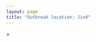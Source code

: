 ```yaml
---
layout: page
title: "Outbreak location: Jind"
---
```

<div id="mapid">
<script src="https://buda-magenta.github.io/hazard_map/load_map.js"></script>
><script>
var marker_outbreak = L.marker([29.301826, 76.338471],{"autoPan": true}).addTo(map); marker_outbreak.bindTooltip("Jind").openTooltip();

var circle_1 = L.circle([28.651718, 77.221939], {"pane": "markerPane", "color": "red", "fill": true, "fillOpacity": 0.2, "fillRule": "evenodd", "lineCap": "round", "lineJoin": "round", "opacity": 1.0, "radius": 518726, "stroke": true, "weight": 2}).addTo(map);
circle_1.bindTooltip("Delhi<br>rank: 1<br>hazard index: 0.129682")

var circle_2 = L.circle([28.901090, 76.580193], {"pane": "markerPane", "color": "red", "fill": true, "fillOpacity": 0.2, "fillRule": "evenodd", "lineCap": "round", "lineJoin": "round", "opacity": 1.0, "radius": 203383, "stroke": true, "weight": 2}).addTo(map);
circle_2.bindTooltip("Rohtak<br>rank: 2<br>hazard index: 0.050846")

var circle_3 = L.circle([30.179115, 75.047102], {"pane": "markerPane", "color": "red", "fill": true, "fillOpacity": 0.2, "fillRule": "evenodd", "lineCap": "round", "lineJoin": "round", "opacity": 1.0, "radius": 174270, "stroke": true, "weight": 2}).addTo(map);
circle_3.bindTooltip("Bathinda<br>rank: 3<br>hazard index: 0.043568")

var circle_4 = L.circle([29.993039, 76.829223], {"pane": "markerPane", "color": "red", "fill": true, "fillOpacity": 0.2, "fillRule": "evenodd", "lineCap": "round", "lineJoin": "round", "opacity": 1.0, "radius": 145189, "stroke": true, "weight": 2}).addTo(map);
circle_4.bindTooltip("Thanesar<br>rank: 4<br>hazard index: 0.036297")

var circle_5 = L.circle([29.822821, 76.378310], {"pane": "markerPane", "color": "red", "fill": true, "fillOpacity": 0.2, "fillRule": "evenodd", "lineCap": "round", "lineJoin": "round", "opacity": 1.0, "radius": 136330, "stroke": true, "weight": 2}).addTo(map);
circle_5.bindTooltip("Kaithal<br>rank: 5<br>hazard index: 0.034083")

var circle_6 = L.circle([29.391275, 76.977167], {"pane": "markerPane", "color": "red", "fill": true, "fillOpacity": 0.2, "fillRule": "evenodd", "lineCap": "round", "lineJoin": "round", "opacity": 1.0, "radius": 93523, "stroke": true, "weight": 2}).addTo(map);
circle_6.bindTooltip("Panipat<br>rank: 6<br>hazard index: 0.023381")

var circle_7 = L.circle([30.885100, 74.660141], {"pane": "markerPane", "color": "red", "fill": true, "fillOpacity": 0.2, "fillRule": "evenodd", "lineCap": "round", "lineJoin": "round", "opacity": 1.0, "radius": 42139, "stroke": true, "weight": 2}).addTo(map);
circle_7.bindTooltip("Firozpur<br>rank: 7<br>hazard index: 0.010535")

var circle_8 = L.circle([29.168807, 75.746110], {"pane": "markerPane", "color": "red", "fill": true, "fillOpacity": 0.2, "fillRule": "evenodd", "lineCap": "round", "lineJoin": "round", "opacity": 1.0, "radius": 28470, "stroke": true, "weight": 2}).addTo(map);
circle_8.bindTooltip("Hisar<br>rank: 8<br>hazard index: 0.007118")

var circle_9 = L.circle([28.793170, 76.139128], {"pane": "markerPane", "color": "red", "fill": true, "fillOpacity": 0.2, "fillRule": "evenodd", "lineCap": "round", "lineJoin": "round", "opacity": 1.0, "radius": 20346, "stroke": true, "weight": 2}).addTo(map);
circle_9.bindTooltip("Bhiwani<br>rank: 9<br>hazard index: 0.005087")

var circle_10 = L.circle([29.583333, 75.083333], {"pane": "markerPane", "color": "red", "fill": true, "fillOpacity": 0.2, "fillRule": "evenodd", "lineCap": "round", "lineJoin": "round", "opacity": 1.0, "radius": 17321, "stroke": true, "weight": 2}).addTo(map);
circle_10.bindTooltip("Sirsa<br>rank: 10<br>hazard index: 0.004330")

var circle_11 = L.circle([29.367200, 74.298364], {"pane": "markerPane", "color": "red", "fill": true, "fillOpacity": 0.2, "fillRule": "evenodd", "lineCap": "round", "lineJoin": "round", "opacity": 1.0, "radius": 15558, "stroke": true, "weight": 2}).addTo(map);
circle_11.bindTooltip("Hanumangarh<br>rank: 11<br>hazard index: 0.003890")

var circle_12 = L.circle([30.145054, 74.195660], {"pane": "markerPane", "color": "red", "fill": true, "fillOpacity": 0.2, "fillRule": "evenodd", "lineCap": "round", "lineJoin": "round", "opacity": 1.0, "radius": 12433, "stroke": true, "weight": 2}).addTo(map);
circle_12.bindTooltip("Abohar<br>rank: 12<br>hazard index: 0.003108")

var circle_13 = L.circle([30.283140, 74.522997], {"pane": "markerPane", "color": "red", "fill": true, "fillOpacity": 0.2, "fillRule": "evenodd", "lineCap": "round", "lineJoin": "round", "opacity": 1.0, "radius": 10653, "stroke": true, "weight": 2}).addTo(map);
circle_13.bindTooltip("Muktsar<br>rank: 13<br>hazard index: 0.002663")

var circle_14 = L.circle([30.909016, 75.851601], {"pane": "markerPane", "color": "red", "fill": true, "fillOpacity": 0.2, "fillRule": "evenodd", "lineCap": "round", "lineJoin": "round", "opacity": 1.0, "radius": 10249, "stroke": true, "weight": 2}).addTo(map);
circle_14.bindTooltip("Ludhiana<br>rank: 14<br>hazard index: 0.002562")

var circle_15 = L.circle([26.460914, 80.321759], {"pane": "markerPane", "color": "red", "fill": true, "fillOpacity": 0.2, "fillRule": "evenodd", "lineCap": "round", "lineJoin": "round", "opacity": 1.0, "radius": 9883, "stroke": true, "weight": 2}).addTo(map);
circle_15.bindTooltip("Kanpur<br>rank: 15<br>hazard index: 0.002471")

var circle_16 = L.circle([30.733442, 76.779714], {"pane": "markerPane", "color": "red", "fill": true, "fillOpacity": 0.2, "fillRule": "evenodd", "lineCap": "round", "lineJoin": "round", "opacity": 1.0, "radius": 9060, "stroke": true, "weight": 2}).addTo(map);
circle_16.bindTooltip("Chandigarh<br>rank: 16<br>hazard index: 0.002265")

var circle_17 = L.circle([19.075990, 72.877393], {"pane": "markerPane", "color": "red", "fill": true, "fillOpacity": 0.2, "fillRule": "evenodd", "lineCap": "round", "lineJoin": "round", "opacity": 1.0, "radius": 8906, "stroke": true, "weight": 2}).addTo(map);
circle_17.bindTooltip("Mumbai<br>rank: 17<br>hazard index: 0.002227")

var circle_18 = L.circle([28.428262, 77.002700], {"pane": "markerPane", "color": "red", "fill": true, "fillOpacity": 0.2, "fillRule": "evenodd", "lineCap": "round", "lineJoin": "round", "opacity": 1.0, "radius": 7332, "stroke": true, "weight": 2}).addTo(map);
circle_18.bindTooltip("Gurgaon<br>rank: 18<br>hazard index: 0.001833")

var circle_19 = L.circle([28.660965, 76.834676], {"pane": "markerPane", "color": "red", "fill": true, "fillOpacity": 0.2, "fillRule": "evenodd", "lineCap": "round", "lineJoin": "round", "opacity": 1.0, "radius": 7302, "stroke": true, "weight": 2}).addTo(map);
circle_19.bindTooltip("Bahadurgarh<br>rank: 19<br>hazard index: 0.001826")

var circle_20 = L.circle([26.838100, 80.934600], {"pane": "markerPane", "color": "red", "fill": true, "fillOpacity": 0.2, "fillRule": "evenodd", "lineCap": "round", "lineJoin": "round", "opacity": 1.0, "radius": 6788, "stroke": true, "weight": 2}).addTo(map);
circle_20.bindTooltip("Lucknow<br>rank: 20<br>hazard index: 0.001697")

var circle_21 = L.circle([28.402979, 77.310384], {"pane": "markerPane", "color": "red", "fill": true, "fillOpacity": 0.2, "fillRule": "evenodd", "lineCap": "round", "lineJoin": "round", "opacity": 1.0, "radius": 6731, "stroke": true, "weight": 2}).addTo(map);
circle_21.bindTooltip("Faridabad<br>rank: 21<br>hazard index: 0.001683")

var circle_22 = L.circle([30.370469, 75.504017], {"pane": "markerPane", "color": "red", "fill": true, "fillOpacity": 0.2, "fillRule": "evenodd", "lineCap": "round", "lineJoin": "round", "opacity": 1.0, "radius": 5841, "stroke": true, "weight": 2}).addTo(map);
circle_22.bindTooltip("Barnala<br>rank: 22<br>hazard index: 0.001460")

var circle_23 = L.circle([25.531031, 78.652689], {"pane": "markerPane", "color": "red", "fill": true, "fillOpacity": 0.2, "fillRule": "evenodd", "lineCap": "round", "lineJoin": "round", "opacity": 1.0, "radius": 5542, "stroke": true, "weight": 2}).addTo(map);
circle_23.bindTooltip("Jhansi<br>rank: 23<br>hazard index: 0.001386")

var circle_24 = L.circle([29.000653, 77.768229], {"pane": "markerPane", "color": "red", "fill": true, "fillOpacity": 0.2, "fillRule": "evenodd", "lineCap": "round", "lineJoin": "round", "opacity": 1.0, "radius": 4976, "stroke": true, "weight": 2}).addTo(map);
circle_24.bindTooltip("Meerut<br>rank: 24<br>hazard index: 0.001244")

var circle_25 = L.circle([12.979120, 77.591300], {"pane": "markerPane", "color": "red", "fill": true, "fillOpacity": 0.2, "fillRule": "evenodd", "lineCap": "round", "lineJoin": "round", "opacity": 1.0, "radius": 4686, "stroke": true, "weight": 2}).addTo(map);
circle_25.bindTooltip("Bangalore<br>rank: 25<br>hazard index: 0.001172")

var circle_26 = L.circle([28.863842, 78.805778], {"pane": "markerPane", "color": "red", "fill": true, "fillOpacity": 0.2, "fillRule": "evenodd", "lineCap": "round", "lineJoin": "round", "opacity": 1.0, "radius": 4677, "stroke": true, "weight": 2}).addTo(map);
circle_26.bindTooltip("Moradabad<br>rank: 26<br>hazard index: 0.001169")

var circle_27 = L.circle([31.292011, 75.568058], {"pane": "markerPane", "color": "red", "fill": true, "fillOpacity": 0.2, "fillRule": "evenodd", "lineCap": "round", "lineJoin": "round", "opacity": 1.0, "radius": 4285, "stroke": true, "weight": 2}).addTo(map);
circle_27.bindTooltip("Jalandhar<br>rank: 27<br>hazard index: 0.001071")

var circle_28 = L.circle([30.209087, 76.339872], {"pane": "markerPane", "color": "red", "fill": true, "fillOpacity": 0.2, "fillRule": "evenodd", "lineCap": "round", "lineJoin": "round", "opacity": 1.0, "radius": 4025, "stroke": true, "weight": 2}).addTo(map);
circle_28.bindTooltip("Patiala<br>rank: 28<br>hazard index: 0.001006")

var circle_29 = L.circle([22.541418, 88.357691], {"pane": "markerPane", "color": "red", "fill": true, "fillOpacity": 0.2, "fillRule": "evenodd", "lineCap": "round", "lineJoin": "round", "opacity": 1.0, "radius": 3954, "stroke": true, "weight": 2}).addTo(map);
circle_29.bindTooltip("Kolkata<br>rank: 29<br>hazard index: 0.000989")

var circle_30 = L.circle([29.988077, 77.508130], {"pane": "markerPane", "color": "red", "fill": true, "fillOpacity": 0.2, "fillRule": "evenodd", "lineCap": "round", "lineJoin": "round", "opacity": 1.0, "radius": 3488, "stroke": true, "weight": 2}).addTo(map);
circle_30.bindTooltip("Saharanpur<br>rank: 30<br>hazard index: 0.000872")

var circle_31 = L.circle([25.609324, 85.123525], {"pane": "markerPane", "color": "red", "fill": true, "fillOpacity": 0.2, "fillRule": "evenodd", "lineCap": "round", "lineJoin": "round", "opacity": 1.0, "radius": 3366, "stroke": true, "weight": 2}).addTo(map);
circle_31.bindTooltip("Patna<br>rank: 31<br>hazard index: 0.000842")

var circle_32 = L.circle([23.021624, 72.579707], {"pane": "markerPane", "color": "red", "fill": true, "fillOpacity": 0.2, "fillRule": "evenodd", "lineCap": "round", "lineJoin": "round", "opacity": 1.0, "radius": 3365, "stroke": true, "weight": 2}).addTo(map);
circle_32.bindTooltip("Ahmedabad<br>rank: 32<br>hazard index: 0.000841")

var circle_33 = L.circle([27.175255, 78.009816], {"pane": "markerPane", "color": "red", "fill": true, "fillOpacity": 0.2, "fillRule": "evenodd", "lineCap": "round", "lineJoin": "round", "opacity": 1.0, "radius": 3281, "stroke": true, "weight": 2}).addTo(map);
circle_33.bindTooltip("Agra<br>rank: 33<br>hazard index: 0.000820")

var circle_34 = L.circle([17.388786, 78.461065], {"pane": "markerPane", "color": "red", "fill": true, "fillOpacity": 0.2, "fillRule": "evenodd", "lineCap": "round", "lineJoin": "round", "opacity": 1.0, "radius": 3279, "stroke": true, "weight": 2}).addTo(map);
circle_34.bindTooltip("Hyderabad<br>rank: 34<br>hazard index: 0.000820")

var circle_35 = L.circle([26.915458, 75.818982], {"pane": "markerPane", "color": "red", "fill": true, "fillOpacity": 0.2, "fillRule": "evenodd", "lineCap": "round", "lineJoin": "round", "opacity": 1.0, "radius": 3183, "stroke": true, "weight": 2}).addTo(map);
circle_35.bindTooltip("Jaipur<br>rank: 35<br>hazard index: 0.000796")

var circle_36 = L.circle([28.015929, 73.317137], {"pane": "markerPane", "color": "red", "fill": true, "fillOpacity": 0.2, "fillRule": "evenodd", "lineCap": "round", "lineJoin": "round", "opacity": 1.0, "radius": 3082, "stroke": true, "weight": 2}).addTo(map);
circle_36.bindTooltip("Bikaner<br>rank: 36<br>hazard index: 0.000771")

var circle_37 = L.circle([27.876990, 78.137290], {"pane": "markerPane", "color": "red", "fill": true, "fillOpacity": 0.2, "fillRule": "evenodd", "lineCap": "round", "lineJoin": "round", "opacity": 1.0, "radius": 3002, "stroke": true, "weight": 2}).addTo(map);
circle_37.bindTooltip("Aligarh<br>rank: 37<br>hazard index: 0.000751")

var circle_38 = L.circle([29.003314, 77.016732], {"pane": "markerPane", "color": "red", "fill": true, "fillOpacity": 0.2, "fillRule": "evenodd", "lineCap": "round", "lineJoin": "round", "opacity": 1.0, "radius": 2980, "stroke": true, "weight": 2}).addTo(map);
circle_38.bindTooltip("Sonipat<br>rank: 38<br>hazard index: 0.000745")

var circle_39 = L.circle([28.733400, 77.298600], {"pane": "markerPane", "color": "red", "fill": true, "fillOpacity": 0.2, "fillRule": "evenodd", "lineCap": "round", "lineJoin": "round", "opacity": 1.0, "radius": 2961, "stroke": true, "weight": 2}).addTo(map);
circle_39.bindTooltip("Loni<br>rank: 39<br>hazard index: 0.000740")

var circle_40 = L.circle([13.083694, 80.270186], {"pane": "markerPane", "color": "red", "fill": true, "fillOpacity": 0.2, "fillRule": "evenodd", "lineCap": "round", "lineJoin": "round", "opacity": 1.0, "radius": 2858, "stroke": true, "weight": 2}).addTo(map);
circle_40.bindTooltip("Chennai<br>rank: 40<br>hazard index: 0.000715")

var circle_41 = L.circle([18.521428, 73.854454], {"pane": "markerPane", "color": "red", "fill": true, "fillOpacity": 0.2, "fillRule": "evenodd", "lineCap": "round", "lineJoin": "round", "opacity": 1.0, "radius": 2789, "stroke": true, "weight": 2}).addTo(map);
circle_41.bindTooltip("Pune<br>rank: 41<br>hazard index: 0.000697")

var circle_42 = L.circle([28.195647, 76.616518], {"pane": "markerPane", "color": "red", "fill": true, "fillOpacity": 0.2, "fillRule": "evenodd", "lineCap": "round", "lineJoin": "round", "opacity": 1.0, "radius": 2668, "stroke": true, "weight": 2}).addTo(map);
circle_42.bindTooltip("Rewari<br>rank: 42<br>hazard index: 0.000667")

var circle_43 = L.circle([30.883006, 75.869732], {"pane": "markerPane", "color": "red", "fill": true, "fillOpacity": 0.2, "fillRule": "evenodd", "lineCap": "round", "lineJoin": "round", "opacity": 1.0, "radius": 2613, "stroke": true, "weight": 2}).addTo(map);
circle_43.bindTooltip("S.A.S. Nagar<br>rank: 43<br>hazard index: 0.000653")

var circle_44 = L.circle([28.570784, 77.327107], {"pane": "markerPane", "color": "red", "fill": true, "fillOpacity": 0.2, "fillRule": "evenodd", "lineCap": "round", "lineJoin": "round", "opacity": 1.0, "radius": 2442, "stroke": true, "weight": 2}).addTo(map);
circle_44.bindTooltip("Noida<br>rank: 44<br>hazard index: 0.000611")

var circle_45 = L.circle([25.438130, 81.833800], {"pane": "markerPane", "color": "red", "fill": true, "fillOpacity": 0.2, "fillRule": "evenodd", "lineCap": "round", "lineJoin": "round", "opacity": 1.0, "radius": 2394, "stroke": true, "weight": 2}).addTo(map);
circle_45.bindTooltip("Allahabad<br>rank: 45<br>hazard index: 0.000599")

var circle_46 = L.circle([31.634308, 74.873679], {"pane": "markerPane", "color": "red", "fill": true, "fillOpacity": 0.2, "fillRule": "evenodd", "lineCap": "round", "lineJoin": "round", "opacity": 1.0, "radius": 2367, "stroke": true, "weight": 2}).addTo(map);
circle_46.bindTooltip("Amritsar<br>rank: 46<br>hazard index: 0.000592")

var circle_47 = L.circle([23.749721, 91.876635], {"pane": "markerPane", "color": "red", "fill": true, "fillOpacity": 0.2, "fillRule": "evenodd", "lineCap": "round", "lineJoin": "round", "opacity": 1.0, "radius": 2316, "stroke": true, "weight": 2}).addTo(map);
circle_47.bindTooltip("Ganganagar<br>rank: 47<br>hazard index: 0.000579")

var circle_48 = L.circle([30.783987, 75.160574], {"pane": "markerPane", "color": "red", "fill": true, "fillOpacity": 0.2, "fillRule": "evenodd", "lineCap": "round", "lineJoin": "round", "opacity": 1.0, "radius": 2193, "stroke": true, "weight": 2}).addTo(map);
circle_48.bindTooltip("Moga<br>rank: 48<br>hazard index: 0.000548")

var circle_49 = L.circle([28.753900, 77.399900], {"pane": "markerPane", "color": "red", "fill": true, "fillOpacity": 0.2, "fillRule": "evenodd", "lineCap": "round", "lineJoin": "round", "opacity": 1.0, "radius": 1992, "stroke": true, "weight": 2}).addTo(map);
circle_49.bindTooltip("Khora<br>rank: 49<br>hazard index: 0.000498")

var circle_50 = L.circle([30.533129, 75.880760], {"pane": "markerPane", "color": "red", "fill": true, "fillOpacity": 0.2, "fillRule": "evenodd", "lineCap": "round", "lineJoin": "round", "opacity": 1.0, "radius": 1766, "stroke": true, "weight": 2}).addTo(map);
circle_50.bindTooltip("Malerkotla<br>rank: 50<br>hazard index: 0.000442")

var circle_51 = L.circle([25.335649, 83.007629], {"pane": "markerPane", "color": "red", "fill": true, "fillOpacity": 0.2, "fillRule": "evenodd", "lineCap": "round", "lineJoin": "round", "opacity": 1.0, "radius": 1735, "stroke": true, "weight": 2}).addTo(map);
circle_51.bindTooltip("Varanasi<br>rank: 51<br>hazard index: 0.000434")

var circle_52 = L.circle([28.457876, 79.405571], {"pane": "markerPane", "color": "red", "fill": true, "fillOpacity": 0.2, "fillRule": "evenodd", "lineCap": "round", "lineJoin": "round", "opacity": 1.0, "radius": 1674, "stroke": true, "weight": 2}).addTo(map);
circle_52.bindTooltip("Bareilly<br>rank: 52<br>hazard index: 0.000419")

var circle_53 = L.circle([29.680327, 76.989625], {"pane": "markerPane", "color": "red", "fill": true, "fillOpacity": 0.2, "fillRule": "evenodd", "lineCap": "round", "lineJoin": "round", "opacity": 1.0, "radius": 1673, "stroke": true, "weight": 2}).addTo(map);
circle_53.bindTooltip("Karnal<br>rank: 53<br>hazard index: 0.000418")

var circle_54 = L.circle([15.398403, 73.812918], {"pane": "markerPane", "color": "red", "fill": true, "fillOpacity": 0.2, "fillRule": "evenodd", "lineCap": "round", "lineJoin": "round", "opacity": 1.0, "radius": 1663, "stroke": true, "weight": 2}).addTo(map);
circle_54.bindTooltip("Vasco Da Gama<br>rank: 54<br>hazard index: 0.000416")

var circle_55 = L.circle([26.180598, 91.753943], {"pane": "markerPane", "color": "red", "fill": true, "fillOpacity": 0.2, "fillRule": "evenodd", "lineCap": "round", "lineJoin": "round", "opacity": 1.0, "radius": 1633, "stroke": true, "weight": 2}).addTo(map);
circle_55.bindTooltip("Guwahati<br>rank: 55<br>hazard index: 0.000408")

var circle_56 = L.circle([29.448006, 77.740685], {"pane": "markerPane", "color": "red", "fill": true, "fillOpacity": 0.2, "fillRule": "evenodd", "lineCap": "round", "lineJoin": "round", "opacity": 1.0, "radius": 1613, "stroke": true, "weight": 2}).addTo(map);
circle_56.bindTooltip("Muzaffarnagar<br>rank: 56<br>hazard index: 0.000403")

var circle_57 = L.circle([28.740613, 77.835426], {"pane": "markerPane", "color": "red", "fill": true, "fillOpacity": 0.2, "fillRule": "evenodd", "lineCap": "round", "lineJoin": "round", "opacity": 1.0, "radius": 1524, "stroke": true, "weight": 2}).addTo(map);
circle_57.bindTooltip("Hapur<br>rank: 57<br>hazard index: 0.000381")

var circle_58 = L.circle([34.074744, 74.820444], {"pane": "markerPane", "color": "red", "fill": true, "fillOpacity": 0.2, "fillRule": "evenodd", "lineCap": "round", "lineJoin": "round", "opacity": 1.0, "radius": 1457, "stroke": true, "weight": 2}).addTo(map);
circle_58.bindTooltip("Srinagar<br>rank: 58<br>hazard index: 0.000364")

var circle_59 = L.circle([23.258486, 77.401989], {"pane": "markerPane", "color": "red", "fill": true, "fillOpacity": 0.2, "fillRule": "evenodd", "lineCap": "round", "lineJoin": "round", "opacity": 1.0, "radius": 1446, "stroke": true, "weight": 2}).addTo(map);
circle_59.bindTooltip("Bhopal<br>rank: 59<br>hazard index: 0.000362")

var circle_60 = L.circle([27.639077, 76.614452], {"pane": "markerPane", "color": "red", "fill": true, "fillOpacity": 0.2, "fillRule": "evenodd", "lineCap": "round", "lineJoin": "round", "opacity": 1.0, "radius": 1429, "stroke": true, "weight": 2}).addTo(map);
circle_60.bindTooltip("Alwar<br>rank: 60<br>hazard index: 0.000357")

var circle_61 = L.circle([28.794068, 79.185930], {"pane": "markerPane", "color": "red", "fill": true, "fillOpacity": 0.2, "fillRule": "evenodd", "lineCap": "round", "lineJoin": "round", "opacity": 1.0, "radius": 1372, "stroke": true, "weight": 2}).addTo(map);
circle_61.bindTooltip("Rampur<br>rank: 61<br>hazard index: 0.000343")

var circle_62 = L.circle([21.149813, 79.082056], {"pane": "markerPane", "color": "red", "fill": true, "fillOpacity": 0.2, "fillRule": "evenodd", "lineCap": "round", "lineJoin": "round", "opacity": 1.0, "radius": 1357, "stroke": true, "weight": 2}).addTo(map);
circle_62.bindTooltip("Nagpur<br>rank: 62<br>hazard index: 0.000339")

var circle_63 = L.circle([27.177366, 78.389912], {"pane": "markerPane", "color": "red", "fill": true, "fillOpacity": 0.2, "fillRule": "evenodd", "lineCap": "round", "lineJoin": "round", "opacity": 1.0, "radius": 1344, "stroke": true, "weight": 2}).addTo(map);
circle_63.bindTooltip("Firozabad<br>rank: 63<br>hazard index: 0.000336")

var circle_64 = L.circle([20.266777, 85.843559], {"pane": "markerPane", "color": "red", "fill": true, "fillOpacity": 0.2, "fillRule": "evenodd", "lineCap": "round", "lineJoin": "round", "opacity": 1.0, "radius": 1320, "stroke": true, "weight": 2}).addTo(map);
circle_64.bindTooltip("Bhubaneswar<br>rank: 64<br>hazard index: 0.000330")

var circle_65 = L.circle([30.325565, 78.043681], {"pane": "markerPane", "color": "red", "fill": true, "fillOpacity": 0.2, "fillRule": "evenodd", "lineCap": "round", "lineJoin": "round", "opacity": 1.0, "radius": 1308, "stroke": true, "weight": 2}).addTo(map);
circle_65.bindTooltip("Dehradun<br>rank: 65<br>hazard index: 0.000327")

var circle_66 = L.circle([32.718561, 74.858092], {"pane": "markerPane", "color": "red", "fill": true, "fillOpacity": 0.2, "fillRule": "evenodd", "lineCap": "round", "lineJoin": "round", "opacity": 1.0, "radius": 1286, "stroke": true, "weight": 2}).addTo(map);
circle_66.bindTooltip("Jammu<br>rank: 66<br>hazard index: 0.000322")

var circle_67 = L.circle([27.633333, 77.583333], {"pane": "markerPane", "color": "red", "fill": true, "fillOpacity": 0.2, "fillRule": "evenodd", "lineCap": "round", "lineJoin": "round", "opacity": 1.0, "radius": 1258, "stroke": true, "weight": 2}).addTo(map);
circle_67.bindTooltip("Mathura<br>rank: 67<br>hazard index: 0.000315")

var circle_68 = L.circle([23.370035, 85.325013], {"pane": "markerPane", "color": "red", "fill": true, "fillOpacity": 0.2, "fillRule": "evenodd", "lineCap": "round", "lineJoin": "round", "opacity": 1.0, "radius": 1201, "stroke": true, "weight": 2}).addTo(map);
circle_68.bindTooltip("Ranchi<br>rank: 68<br>hazard index: 0.000300")

var circle_69 = L.circle([26.296772, 73.035143], {"pane": "markerPane", "color": "red", "fill": true, "fillOpacity": 0.2, "fillRule": "evenodd", "lineCap": "round", "lineJoin": "round", "opacity": 1.0, "radius": 1168, "stroke": true, "weight": 2}).addTo(map);
circle_69.bindTooltip("Jodhpur<br>rank: 69<br>hazard index: 0.000292")

var circle_70 = L.circle([29.938447, 78.145298], {"pane": "markerPane", "color": "red", "fill": true, "fillOpacity": 0.2, "fillRule": "evenodd", "lineCap": "round", "lineJoin": "round", "opacity": 1.0, "radius": 1112, "stroke": true, "weight": 2}).addTo(map);
circle_70.bindTooltip("Haridwar<br>rank: 70<br>hazard index: 0.000278")

var circle_71 = L.circle([30.384367, 76.770421], {"pane": "markerPane", "color": "red", "fill": true, "fillOpacity": 0.2, "fillRule": "evenodd", "lineCap": "round", "lineJoin": "round", "opacity": 1.0, "radius": 1074, "stroke": true, "weight": 2}).addTo(map);
circle_71.bindTooltip("Ambala<br>rank: 71<br>hazard index: 0.000269")

var circle_72 = L.circle([26.698885, 88.320030], {"pane": "markerPane", "color": "red", "fill": true, "fillOpacity": 0.2, "fillRule": "evenodd", "lineCap": "round", "lineJoin": "round", "opacity": 1.0, "radius": 1059, "stroke": true, "weight": 2}).addTo(map);
circle_72.bindTooltip("Bagdogra<br>rank: 72<br>hazard index: 0.000265")

var circle_73 = L.circle([22.720362, 75.868200], {"pane": "markerPane", "color": "red", "fill": true, "fillOpacity": 0.2, "fillRule": "evenodd", "lineCap": "round", "lineJoin": "round", "opacity": 1.0, "radius": 1001, "stroke": true, "weight": 2}).addTo(map);
circle_73.bindTooltip("Indore<br>rank: 73<br>hazard index: 0.000250")

var circle_74 = L.circle([21.170200, 72.831100], {"pane": "markerPane", "color": "red", "fill": true, "fillOpacity": 0.2, "fillRule": "evenodd", "lineCap": "round", "lineJoin": "round", "opacity": 1.0, "radius": 1001, "stroke": true, "weight": 2}).addTo(map);
circle_74.bindTooltip("Surat<br>rank: 74<br>hazard index: 0.000250")

var circle_75 = L.circle([26.203725, 78.157363], {"pane": "markerPane", "color": "red", "fill": true, "fillOpacity": 0.2, "fillRule": "evenodd", "lineCap": "round", "lineJoin": "round", "opacity": 1.0, "radius": 892, "stroke": true, "weight": 2}).addTo(map);
circle_75.bindTooltip("Gwalior<br>rank: 75<br>hazard index: 0.000223")

var circle_76 = L.circle([9.931308, 76.267414], {"pane": "markerPane", "color": "red", "fill": true, "fillOpacity": 0.2, "fillRule": "evenodd", "lineCap": "round", "lineJoin": "round", "opacity": 1.0, "radius": 865, "stroke": true, "weight": 2}).addTo(map);
circle_76.bindTooltip("Kochi<br>rank: 76<br>hazard index: 0.000216")

var circle_77 = L.circle([28.388861, 77.974798], {"pane": "markerPane", "color": "red", "fill": true, "fillOpacity": 0.2, "fillRule": "evenodd", "lineCap": "round", "lineJoin": "round", "opacity": 1.0, "radius": 847, "stroke": true, "weight": 2}).addTo(map);
circle_77.bindTooltip("Bulandshahr<br>rank: 77<br>hazard index: 0.000212")

var circle_78 = L.circle([30.129326, 77.245483], {"pane": "markerPane", "color": "red", "fill": true, "fillOpacity": 0.2, "fillRule": "evenodd", "lineCap": "round", "lineJoin": "round", "opacity": 1.0, "radius": 823, "stroke": true, "weight": 2}).addTo(map);
circle_78.bindTooltip("Jagadhri<br>rank: 78<br>hazard index: 0.000206")

var circle_79 = L.circle([25.196826, 76.000893], {"pane": "markerPane", "color": "red", "fill": true, "fillOpacity": 0.2, "fillRule": "evenodd", "lineCap": "round", "lineJoin": "round", "opacity": 1.0, "radius": 797, "stroke": true, "weight": 2}).addTo(map);
circle_79.bindTooltip("Kota<br>rank: 79<br>hazard index: 0.000199")

var circle_80 = L.circle([28.923397, 78.488317], {"pane": "markerPane", "color": "red", "fill": true, "fillOpacity": 0.2, "fillRule": "evenodd", "lineCap": "round", "lineJoin": "round", "opacity": 1.0, "radius": 787, "stroke": true, "weight": 2}).addTo(map);
circle_80.bindTooltip("Amroha<br>rank: 80<br>hazard index: 0.000197")

var circle_81 = L.circle([21.237947, 81.633683], {"pane": "markerPane", "color": "red", "fill": true, "fillOpacity": 0.2, "fillRule": "evenodd", "lineCap": "round", "lineJoin": "round", "opacity": 1.0, "radius": 755, "stroke": true, "weight": 2}).addTo(map);
circle_81.bindTooltip("Raipur<br>rank: 81<br>hazard index: 0.000189")

var circle_82 = L.circle([29.500882, 77.348383], {"pane": "markerPane", "color": "red", "fill": true, "fillOpacity": 0.2, "fillRule": "evenodd", "lineCap": "round", "lineJoin": "round", "opacity": 1.0, "radius": 701, "stroke": true, "weight": 2}).addTo(map);
circle_82.bindTooltip("Shamli<br>rank: 82<br>hazard index: 0.000175")

var circle_83 = L.circle([22.297314, 73.194257], {"pane": "markerPane", "color": "red", "fill": true, "fillOpacity": 0.2, "fillRule": "evenodd", "lineCap": "round", "lineJoin": "round", "opacity": 1.0, "radius": 690, "stroke": true, "weight": 2}).addTo(map);
circle_83.bindTooltip("Vadodara<br>rank: 83<br>hazard index: 0.000173")

var circle_84 = L.circle([27.265212, 77.369126], {"pane": "markerPane", "color": "red", "fill": true, "fillOpacity": 0.2, "fillRule": "evenodd", "lineCap": "round", "lineJoin": "round", "opacity": 1.0, "radius": 674, "stroke": true, "weight": 2}).addTo(map);
circle_84.bindTooltip("Bharatpur<br>rank: 84<br>hazard index: 0.000169")

var circle_85 = L.circle([29.154148, 77.305954], {"pane": "markerPane", "color": "red", "fill": true, "fillOpacity": 0.2, "fillRule": "evenodd", "lineCap": "round", "lineJoin": "round", "opacity": 1.0, "radius": 667, "stroke": true, "weight": 2}).addTo(map);
circle_85.bindTooltip("Baraut<br>rank: 85<br>hazard index: 0.000167")

var circle_86 = L.circle([28.079690, 75.541768], {"pane": "markerPane", "color": "red", "fill": true, "fillOpacity": 0.2, "fillRule": "evenodd", "lineCap": "round", "lineJoin": "round", "opacity": 1.0, "radius": 596, "stroke": true, "weight": 2}).addTo(map);
circle_86.bindTooltip("Jhunjhunun<br>rank: 86<br>hazard index: 0.000149")

var circle_87 = L.circle([26.671329, 83.364583], {"pane": "markerPane", "color": "red", "fill": true, "fillOpacity": 0.2, "fillRule": "evenodd", "lineCap": "round", "lineJoin": "round", "opacity": 1.0, "radius": 595, "stroke": true, "weight": 2}).addTo(map);
circle_87.bindTooltip("Gorakhpur<br>rank: 87<br>hazard index: 0.000149")

var circle_88 = L.circle([30.211200, 77.286390], {"pane": "markerPane", "color": "red", "fill": true, "fillOpacity": 0.2, "fillRule": "evenodd", "lineCap": "round", "lineJoin": "round", "opacity": 1.0, "radius": 578, "stroke": true, "weight": 2}).addTo(map);
circle_88.bindTooltip("Yamunanagar<br>rank: 88<br>hazard index: 0.000145")

var circle_89 = L.circle([24.578721, 73.686257], {"pane": "markerPane", "color": "red", "fill": true, "fillOpacity": 0.2, "fillRule": "evenodd", "lineCap": "round", "lineJoin": "round", "opacity": 1.0, "radius": 577, "stroke": true, "weight": 2}).addTo(map);
circle_89.bindTooltip("Udaipur<br>rank: 89<br>hazard index: 0.000144")

var circle_90 = L.circle([28.176959, 77.373112], {"pane": "markerPane", "color": "red", "fill": true, "fillOpacity": 0.2, "fillRule": "evenodd", "lineCap": "round", "lineJoin": "round", "opacity": 1.0, "radius": 548, "stroke": true, "weight": 2}).addTo(map);
circle_90.bindTooltip("Palwal<br>rank: 90<br>hazard index: 0.000137")

var circle_91 = L.circle([28.651718, 77.221939], {"pane": "markerPane", "color": "red", "fill": true, "fillOpacity": 0.2, "fillRule": "evenodd", "lineCap": "round", "lineJoin": "round", "opacity": 1.0, "radius": 542, "stroke": true, "weight": 2}).addTo(map);
circle_91.bindTooltip("Dehri<br>rank: 91<br>hazard index: 0.000136")

var circle_92 = L.circle([29.869350, 77.890212], {"pane": "markerPane", "color": "red", "fill": true, "fillOpacity": 0.2, "fillRule": "evenodd", "lineCap": "round", "lineJoin": "round", "opacity": 1.0, "radius": 534, "stroke": true, "weight": 2}).addTo(map);
circle_92.bindTooltip("Roorkee<br>rank: 92<br>hazard index: 0.000134")

var circle_93 = L.circle([31.385241, 75.305523], {"pane": "markerPane", "color": "red", "fill": true, "fillOpacity": 0.2, "fillRule": "evenodd", "lineCap": "round", "lineJoin": "round", "opacity": 1.0, "radius": 502, "stroke": true, "weight": 2}).addTo(map);
circle_93.bindTooltip("Kapurthala<br>rank: 93<br>hazard index: 0.000126")

var circle_94 = L.circle([19.194329, 72.970178], {"pane": "markerPane", "color": "red", "fill": true, "fillOpacity": 0.2, "fillRule": "evenodd", "lineCap": "round", "lineJoin": "round", "opacity": 1.0, "radius": 498, "stroke": true, "weight": 2}).addTo(map);
circle_94.bindTooltip("Thane<br>rank: 94<br>hazard index: 0.000125")

var circle_95 = L.circle([28.826162, 77.541656], {"pane": "markerPane", "color": "red", "fill": true, "fillOpacity": 0.2, "fillRule": "evenodd", "lineCap": "round", "lineJoin": "round", "opacity": 1.0, "radius": 496, "stroke": true, "weight": 2}).addTo(map);
circle_95.bindTooltip("Modinagar<br>rank: 95<br>hazard index: 0.000124")

var circle_96 = L.circle([8.576971, 77.050125], {"pane": "markerPane", "color": "red", "fill": true, "fillOpacity": 0.2, "fillRule": "evenodd", "lineCap": "round", "lineJoin": "round", "opacity": 1.0, "radius": 451, "stroke": true, "weight": 2}).addTo(map);
circle_96.bindTooltip("Thiruvananthapuram<br>rank: 96<br>hazard index: 0.000113")

var circle_97 = L.circle([17.723128, 83.301284], {"pane": "markerPane", "color": "red", "fill": true, "fillOpacity": 0.2, "fillRule": "evenodd", "lineCap": "round", "lineJoin": "round", "opacity": 1.0, "radius": 445, "stroke": true, "weight": 2}).addTo(map);
circle_97.bindTooltip("Visakhapatnam<br>rank: 97<br>hazard index: 0.000111")

var circle_98 = L.circle([28.206144, 74.691907], {"pane": "markerPane", "color": "red", "fill": true, "fillOpacity": 0.2, "fillRule": "evenodd", "lineCap": "round", "lineJoin": "round", "opacity": 1.0, "radius": 438, "stroke": true, "weight": 2}).addTo(map);
circle_98.bindTooltip("Churu<br>rank: 98<br>hazard index: 0.000110")

var circle_99 = L.circle([28.205907, 77.875714], {"pane": "markerPane", "color": "red", "fill": true, "fillOpacity": 0.2, "fillRule": "evenodd", "lineCap": "round", "lineJoin": "round", "opacity": 1.0, "radius": 437, "stroke": true, "weight": 2}).addTo(map);
circle_99.bindTooltip("Khurja<br>rank: 99<br>hazard index: 0.000109")

var circle_100 = L.circle([26.469100, 74.639000], {"pane": "markerPane", "color": "red", "fill": true, "fillOpacity": 0.2, "fillRule": "evenodd", "lineCap": "round", "lineJoin": "round", "opacity": 1.0, "radius": 422, "stroke": true, "weight": 2}).addTo(map);
circle_100.bindTooltip("Ajmer<br>rank: 100<br>hazard index: 0.000106")
</script>
</div>